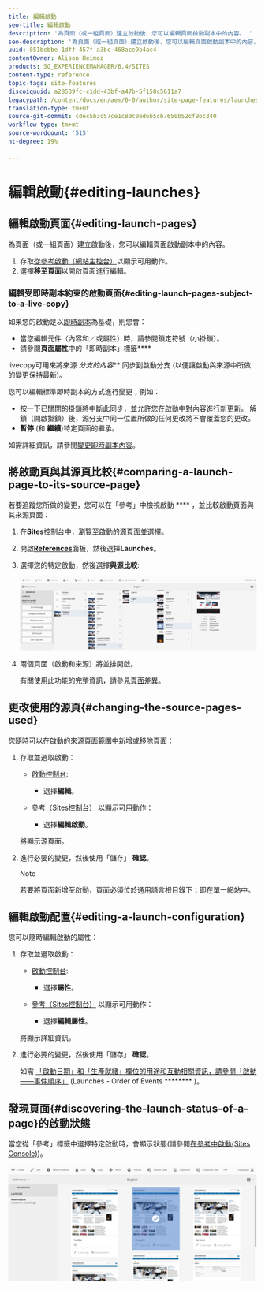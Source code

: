 ```yaml
---
title: 編輯啟動
seo-title: 編輯啟動
description: '為頁面（或一組頁面）建立啟動後，您可以編輯頁面啟動副本中的內容。 '
seo-description: '為頁面（或一組頁面）建立啟動後，您可以編輯頁面啟動副本中的內容。 '
uuid: 851bcbbe-1dff-457f-a3bc-468ace9b4ac4
contentOwner: Alison Heimoz
products: SG_EXPERIENCEMANAGER/6.4/SITES
content-type: reference
topic-tags: site-features
discoiquuid: a28539fc-c1dd-43bf-a47b-5f158c5611a7
legacypath: /content/docs/en/aem/6-0/author/site-page-features/launches
translation-type: tm+mt
source-git-commit: cdec5b3c57ce1c80c0ed6b5cb7650b52cf9bc340
workflow-type: tm+mt
source-wordcount: '515'
ht-degree: 19%

---
```



# 編輯啟動{#editing-launches}

## 編輯啟動頁面{#editing-launch-pages}

為頁面（或一組頁面）建立啟動後，您可以編輯頁面啟動副本中的內容。

1. 存取[從參考啟動（網站主控台）](/help/sites-authoring/launches.md#launches-in-references-sites-console)以顯示可用動作。
1. 選擇&#x200B;**移至頁面**&#x200B;以開啟頁面進行編輯。

### 編輯受即時副本約束的啟動頁面{#editing-launch-pages-subject-to-a-live-copy}

如果您的啟動是以[即時副本](/help/sites-administering/msm.md)為基礎，則您會：

* 當您編輯元件（內容和／或屬性）時，請參閱鎖定符號（小掛鎖）。
* 請參閱&#x200B;**頁面屬性**&#x200B;中的「即時副本」標籤&#x200B;****

livecopy可用來將來源 *分支的內容*** 同步到啟動分支 (以便讓啟動與來源中所做的變更保持最新)。

您可以編輯標準即時副本的方式進行變更；例如：

* 按一下已關閉的掛鎖將中斷此同步，並允許您在啟動中對內容進行新更新。 解鎖（開啟掛鎖）後，源分支中同一位置所做的任何更改將不會覆蓋您的更改。
* **暫停** (和 **繼續**)特定頁面的繼承。

如需詳細資訊，請參閱[變更即時副本內容](/help/sites-administering/msm-livecopy.md#changing-live-copy-content)。

## 將啟動頁與其源頁比較{#comparing-a-launch-page-to-its-source-page}

若要追蹤您所做的變更，您可以在「參考」中檢視啟動 **** ，並比較啟動頁面與其來源頁面：

1. 在&#x200B;**Sites**&#x200B;控制台中，[瀏覽至啟動的源頁面並選擇](/help/sites-authoring/basic-handling.md#viewing-and-selecting-resources)。
1. 開啟&#x200B;**[References](/help/sites-authoring/basic-handling.md#references)**&#x200B;面板，然後選擇&#x200B;**Launches**。
1. 選擇您的特定啟動，然後選擇&#x200B;**與源比較**:

   ![chlimage_1-96](assets/chlimage_1-96.png)

1. 兩個頁面（啟動和來源）將並排開啟。

   有關使用此功能的完整資訊，請參見[頁面差異](/help/sites-authoring/page-diff.md)。

## 更改使用的源頁{#changing-the-source-pages-used}

您隨時可以在啟動的來源頁面範圍中新增或移除頁面：

1. 存取並選取啟動：

   * [啟動控制台](/help/sites-authoring/launches.md#the-launches-console):

      * 選擇&#x200B;**編輯**。
   * [參考（Sites控制台）](/help/sites-authoring/launches.md#launches-in-references-sites-console) 以顯示可用動作：

      * 選擇&#x200B;**編輯啟動**。

   將顯示源頁面。

1. 進行必要的變更，然後使用「儲存」 **確認**。

   >[!NOTE]
   >
   >若要將頁面新增至啟動，頁面必須位於通用語言根目錄下；即在單一網站中。

## 編輯啟動配置{#editing-a-launch-configuration}

您可以隨時編輯啟動的屬性：

1. 存取並選取啟動：

   * [啟動控制台](/help/sites-authoring/launches.md#the-launches-console):

      * 選擇&#x200B;**屬性**。
   * [參考（Sites控制台）](/help/sites-authoring/launches.md#launches-in-references-sites-console) 以顯示可用動作：

      * 選擇&#x200B;**編輯屬性**。

   將顯示詳細資訊。

1. 進行必要的變更，然後使用「儲存」 **確認**。

   如需 [「啟動日期」和「生產就緒」欄位的用途和互動相關資訊，請參閱「啟動——事件順序」](/help/sites-authoring/launches.md#launches-the-order-of-events) (Launches - Order of Events ******** )。

## 發現頁面{#discovering-the-launch-status-of-a-page}的啟動狀態

當您從「參考」標籤中選擇特定啟動時，會顯示狀態(請參閱[在參考中啟動(Sites Console)](/help/sites-authoring/launches.md#launches-in-references-sites-console))。

![chlimage_1-97](assets/chlimage_1-97.png)

